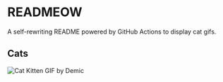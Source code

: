 # READMEOW

A self-rewriting README powered by GitHub Actions to display cat gifs.

## Cats

![Cat Kitten GIF by Demic](https://media4.giphy.com/media/3oriO0OEd9QIDdllqo/200.gif?cid=9acd02da8a726qn4iemz50oqvn1f1f3zzoj9a3w87l3y6fn5&ep=v1_gifs_search&rid=200.gif&ct=g)
